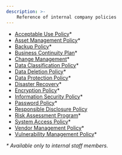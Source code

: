 ```yaml
---
description: >-
    Reference of internal company policies
---
```


* [Acceptable Use Policy](https://drive.google.com/file/d/1nqr1O9G-3uNoOvsTUunmJm4E3t-_L01g/view?usp=sharing)*
* [Asset Management Policy](https://drive.google.com/file/d/1BOOG6PvRFUNZFph-MYdCfHADhAI6Nr2n/view?usp=sharing)*
* [Backup Policy](https://drive.google.com/file/d/1UCM67FP0sBfos_dbb1CXek3CU6yRWgQR/view?usp=sharing)*
* [Business Continuity Plan](https://drive.google.com/file/d/1Qm9-Z7bnTXsAq5h7JPqlhlPz8v0lasij/view?usp=sharing)*
* [Change Management](https://drive.google.com/file/d/1NbGH9ewrWePPq_cUweounvjfQK98i_Fi/view?usp=sharing)*
* [Data Classification Policy](https://drive.google.com/file/d/1ggZHl4sjpmS5TfCltEGEB3D3VSzzj8TX/view?usp=sharing)*
* [Data Deletion Policy](https://drive.google.com/file/d/1ndjp_ehD1VEZRWR1RxqfCmsKQocWUQYb/view?usp=sharing)*
* [Data Protection Policy](https://drive.google.com/file/d/1WN7se8cvhqTljEuBfM4jyY2vfRb1JlA7/view?usp=sharing)*
* [Disaster Recovery](https://drive.google.com/file/d/1pbHNge8pHqssqfeYVMhImdxUysUjlVhW/view?usp=sharing)*
* [Encryption Policy](https://drive.google.com/file/d/1izSXXjlJg__trd5wBSONDDtX_xUx3e7_/view?usp=sharing)*
* [Information Security Policy](https://drive.google.com/file/d/1lKAhdUlZGcC0rQ-EFoAl1UZbVim38-RZ/view?usp=sharing)*
* [Password Policy](https://drive.google.com/file/d/1QbRn36IYJJ_3AhKP12RuSqUtcuIoanzn/view?usp=sharing)*
* [Responsible Disclosure Policy](https://mattermost.com/security-vulnerability-report/)
* [Risk Assessment Program](https://drive.google.com/file/d/1eJanbCxnCP_WiDYHUNiWMnEhU_aARkp7/view?usp=sharing)*
* [System Access Policy](https://drive.google.com/file/d/13lNgRJ704LsCpK9UWvA4wISN9an9AIqI/view?usp=sharing)*
* [Vendor Management Policy](https://drive.google.com/file/d/1DXst-Gv6lSd5xU-q7oUDkugXQCXX-Uie/view?usp=sharing)*
* [Vulnerability Management Policy](https://drive.google.com/file/d/1Gj44iq3f1PeDosUAau8nazS2UVjB-AWf/view?usp=sharing)*

_* Available only to internal staff members._